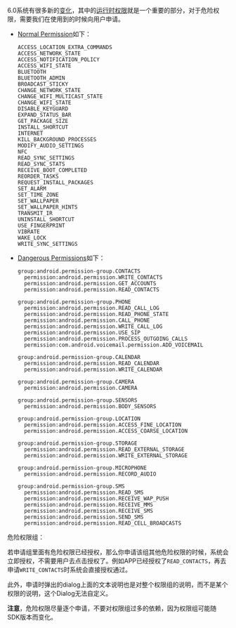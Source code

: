 6.0系统有很多新的[变化](https://developer.android.com/about/versions/marshmallow/android-6.0-changes?hl=zh-cn)，其中的[运行时权限](https://developer.android.com/about/versions/marshmallow/android-6.0-changes?hl=zh-cn)就是一个重要的部分，对于危险权限，需要我们在使用到的时候向用户申请。

+ [Normal Permission](https://developer.android.com/guide/topics/permissions/overview?hl=zh-cn#normal_permissions)如下：

  ```
  ACCESS_LOCATION_EXTRA_COMMANDS
  ACCESS_NETWORK_STATE
  ACCESS_NOTIFICATION_POLICY
  ACCESS_WIFI_STATE
  BLUETOOTH
  BLUETOOTH_ADMIN
  BROADCAST_STICKY
  CHANGE_NETWORK_STATE
  CHANGE_WIFI_MULTICAST_STATE
  CHANGE_WIFI_STATE
  DISABLE_KEYGUARD
  EXPAND_STATUS_BAR
  GET_PACKAGE_SIZE
  INSTALL_SHORTCUT
  INTERNET
  KILL_BACKGROUND_PROCESSES
  MODIFY_AUDIO_SETTINGS
  NFC
  READ_SYNC_SETTINGS
  READ_SYNC_STATS
  RECEIVE_BOOT_COMPLETED
  REORDER_TASKS
  REQUEST_INSTALL_PACKAGES
  SET_ALARM
  SET_TIME_ZONE
  SET_WALLPAPER
  SET_WALLPAPER_HINTS
  TRANSMIT_IR
  UNINSTALL_SHORTCUT
  USE_FINGERPRINT
  VIBRATE
  WAKE_LOCK
  WRITE_SYNC_SETTINGS
  ```

  

+ [Dangerous Permissions](https://developer.android.com/guide/topics/permissions/overview?hl=zh-cn#dangerous_permissions)如下：

  ```
  group:android.permission-group.CONTACTS
    permission:android.permission.WRITE_CONTACTS
    permission:android.permission.GET_ACCOUNTS
    permission:android.permission.READ_CONTACTS
  
  group:android.permission-group.PHONE
    permission:android.permission.READ_CALL_LOG
    permission:android.permission.READ_PHONE_STATE
    permission:android.permission.CALL_PHONE
    permission:android.permission.WRITE_CALL_LOG
    permission:android.permission.USE_SIP
    permission:android.permission.PROCESS_OUTGOING_CALLS
    permission:com.android.voicemail.permission.ADD_VOICEMAIL
  
  group:android.permission-group.CALENDAR
    permission:android.permission.READ_CALENDAR
    permission:android.permission.WRITE_CALENDAR
  
  group:android.permission-group.CAMERA
    permission:android.permission.CAMERA
  
  group:android.permission-group.SENSORS
    permission:android.permission.BODY_SENSORS
  
  group:android.permission-group.LOCATION
    permission:android.permission.ACCESS_FINE_LOCATION
    permission:android.permission.ACCESS_COARSE_LOCATION
  
  group:android.permission-group.STORAGE
    permission:android.permission.READ_EXTERNAL_STORAGE
    permission:android.permission.WRITE_EXTERNAL_STORAGE
  
  group:android.permission-group.MICROPHONE
    permission:android.permission.RECORD_AUDIO
  
  group:android.permission-group.SMS
    permission:android.permission.READ_SMS
    permission:android.permission.RECEIVE_WAP_PUSH
    permission:android.permission.RECEIVE_MMS
    permission:android.permission.RECEIVE_SMS
    permission:android.permission.SEND_SMS
    permission:android.permission.READ_CELL_BROADCASTS
  ```



危险权限组：

若申请组里面有危险权限已经授权，那么你申请该组其他危险权限的时候，系统会立即授权，不需要用户去点击授权了。例如APP已经授权了`READ_CONTACTS`，再去申请`WRITE_CONTACTS`时系统会直接授权通过。

此外，申请时弹出的dialog上面的文本说明也是对整个权限组的说明，而不是某个权限的说明，这个Dialog无法自定义。

**注意**，危险权限尽量逐个申请，不要对权限组过多的依赖，因为权限组可能随SDK版本而变化。
